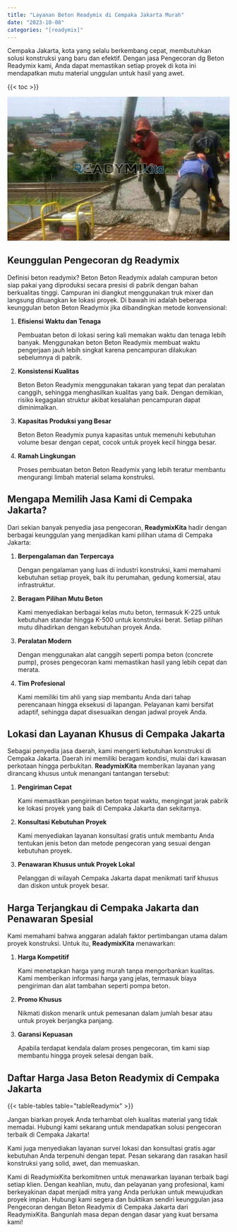 ```yaml
---
title: "Layanan Beton Readymix di Cempaka Jakarta Murah"
date: "2023-10-08"
categories: "[readymix]"
---
```


Cempaka Jakarta, kota yang selalu berkembang cepat, membutuhkan solusi konstruksi yang baru dan efektif. Dengan jasa Pengecoran dg Beton Readymix kami, Anda dapat memastikan setiap proyek di kota ini mendapatkan mutu material unggulan untuk hasil yang awet.

{{< toc >}}

![Layanan Beton Readymix di Cempaka Jakarta Murah](/images/readymix/cor-readymix-09.jpg)

## Keunggulan Pengecoran dg Readymix

Definisi beton readymix? Beton Beton Readymix adalah campuran beton siap pakai yang diproduksi secara presisi di pabrik dengan bahan berkualitas tinggi. Campuran ini diangkut menggunakan truk mixer dan langsung dituangkan ke lokasi proyek. Di bawah ini adalah beberapa keunggulan beton Beton Readymix jika dibandingkan metode konvensional:

1. **Efisiensi Waktu dan Tenaga**

   Pembuatan beton di lokasi sering kali memakan waktu dan tenaga lebih banyak. Menggunakan beton Beton Readymix membuat waktu pengerjaan jauh lebih singkat karena pencampuran dilakukan sebelumnya di pabrik.

2. **Konsistensi Kualitas**

   Beton Beton Readymix menggunakan takaran yang tepat dan peralatan canggih, sehingga menghasilkan kualitas yang baik. Dengan demikian, risiko kegagalan struktur akibat kesalahan pencampuran dapat diminimalkan.

3. **Kapasitas Produksi yang Besar**

   Beton Beton Readymix punya kapasitas untuk memenuhi kebutuhan volume besar dengan cepat, cocok untuk proyek kecil hingga besar.

4. **Ramah Lingkungan**

   Proses pembuatan beton Beton Readymix yang lebih teratur membantu mengurangi limbah material selama konstruksi.

## Mengapa Memilih Jasa Kami di Cempaka Jakarta?

Dari sekian banyak penyedia jasa pengecoran, **ReadymixKita** hadir dengan berbagai keunggulan yang menjadikan kami pilihan utama di Cempaka Jakarta:

1. **Berpengalaman dan Terpercaya**

   Dengan pengalaman yang luas di industri konstruksi, kami memahami kebutuhan setiap proyek, baik itu perumahan, gedung komersial, atau infrastruktur.

2. **Beragam Pilihan Mutu Beton**

   Kami menyediakan berbagai kelas mutu beton, termasuk K-225 untuk kebutuhan standar hingga K-500 untuk konstruksi berat. Setiap pilihan mutu dihadirkan dengan kebutuhan proyek Anda.

3. **Peralatan Modern**

   Dengan menggunakan alat canggih seperti pompa beton (concrete pump), proses pengecoran kami memastikan hasil yang lebih cepat dan merata.

4. **Tim Profesional**

   Kami memiliki tim ahli yang siap membantu Anda dari tahap perencanaan hingga eksekusi di lapangan. Pelayanan kami bersifat adaptif, sehingga dapat disesuaikan dengan jadwal proyek Anda.

## Lokasi dan Layanan Khusus di Cempaka Jakarta

Sebagai penyedia jasa daerah, kami mengerti kebutuhan konstruksi di Cempaka Jakarta. Daerah ini memiliki beragam kondisi, mulai dari kawasan perkotaan hingga perbukitan. **ReadymixKita** memberikan layanan yang dirancang khusus untuk menangani tantangan tersebut:

1. **Pengiriman Cepat**

   Kami memastikan pengiriman beton tepat waktu, mengingat jarak pabrik ke lokasi proyek yang baik di Cempaka Jakarta dan sekitarnya.

2. **Konsultasi Kebutuhan Proyek**

   Kami menyediakan layanan konsultasi gratis untuk membantu Anda tentukan jenis beton dan metode pengecoran yang sesuai dengan kebutuhan proyek.

3. **Penawaran Khusus untuk Proyek Lokal**

   Pelanggan di wilayah Cempaka Jakarta dapat menikmati tarif khusus dan diskon untuk proyek besar.

## Harga Terjangkau di Cempaka Jakarta dan Penawaran Spesial

Kami memahami bahwa anggaran adalah faktor pertimbangan utama dalam proyek konstruksi. Untuk itu, **ReadymixKita** menawarkan:

1. **Harga Kompetitif**

   Kami menetapkan harga yang murah tanpa mengorbankan kualitas. Kami memberikan informasi harga yang jelas, termasuk biaya pengiriman dan alat tambahan seperti pompa beton.

2. **Promo Khusus**

   Nikmati diskon menarik untuk pemesanan dalam jumlah besar atau untuk proyek berjangka panjang.

3. **Garansi Kepuasan**

   Apabila terdapat kendala dalam proses pengecoran, tim kami siap membantu hingga proyek selesai dengan baik.

## Daftar Harga Jasa Beton Readymix di Cempaka Jakarta

{{< table-tables table="tableReadymix" >}}

Jangan biarkan proyek Anda terhambat oleh kualitas material yang tidak memadai. Hubungi kami sekarang untuk mendapatkan solusi pengecoran terbaik di Cempaka Jakarta!

Kami juga menyediakan layanan survei lokasi dan konsultasi gratis agar kebutuhan Anda terpenuhi dengan tepat. Pesan sekarang dan rasakan hasil konstruksi yang solid, awet, dan memuaskan.

Kami di ReadymixKita berkomitmen untuk menawarkan layanan terbaik bagi setiap klien. Dengan keahlian, mutu, dan pelayanan yang profesional, kami berkeyakinan dapat menjadi mitra yang Anda perlukan untuk mewujudkan proyek impian. Hubungi kami segera dan buktikan sendiri keunggulan jasa Pengecoran dengan Beton Readymix di Cempaka Jakarta dari ReadymixKita. Bangunlah masa depan dengan dasar yang kuat bersama kami!